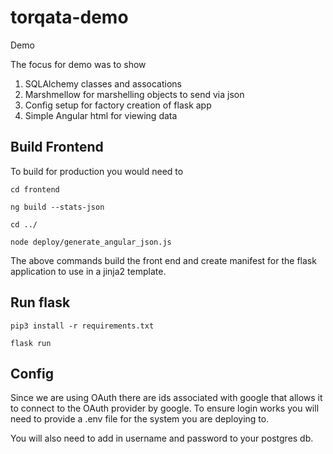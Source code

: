 # torqata-demo
Demo

The focus for demo was to show
1. SQLAlchemy classes and assocations
2. Marshmellow for marshelling objects to send via json
3. Config setup for factory creation of flask app
4. Simple Angular html for viewing data

## Build Frontend
To build for production you would need to 

``` cd frontend ```

``` ng build --stats-json ```

``` cd ../ ```

``` node deploy/generate_angular_json.js ```

The above commands build the front end and create manifest for the flask application to use in a jinja2 template.

## Run flask

``` pip3 install -r requirements.txt ```

``` flask run ```


## Config
Since we are using OAuth there are ids associated with google that allows it to connect to the OAuth provider by google. To ensure login works you will need to provide a .env file for the system you are deploying to. 

You will also need to add in username and password to your postgres db.
